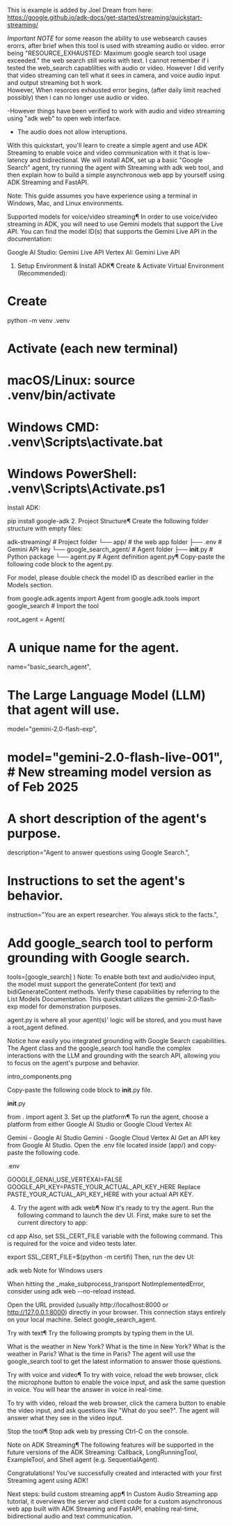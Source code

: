 This is example is added by Joel Dream from here:  https://google.github.io/adk-docs/get-started/streaming/quickstart-streaming/

*Important NOTE*  for some reason the ability to use websearch causes erorrs,  after brief when this tool is used with streaming audio or video.  error being "RESOURCE_EXHAUSTED: Maximum google search tool usage exceeded."  the web search  still works with text.   I cannot remember if i tested the web_search capablilties with audio or video.   However I did verify that video streaming can tell what it sees in camera, and voice audio input and output streaming bot h work.   
However, When resorces exhausted error begins, (after daily limit reached possibly) then i can no longer use audio or video.   

-However things have been verified to work with audio and video streaming using "adk web" to open web interface.
- The audio does not allow interuptions.    


With this quickstart, you'll learn to create a simple agent and use ADK Streaming to enable voice and video communication with it that is low-latency and bidirectional. We will install ADK, set up a basic "Google Search" agent, try running the agent with Streaming with adk web tool, and then explain how to build a simple asynchronous web app by yourself using ADK Streaming and FastAPI.

Note: This guide assumes you have experience using a terminal in Windows, Mac, and Linux environments.

Supported models for voice/video streaming¶
In order to use voice/video streaming in ADK, you will need to use Gemini models that support the Live API. You can find the model ID(s) that supports the Gemini Live API in the documentation:

Google AI Studio: Gemini Live API
Vertex AI: Gemini Live API
1. Setup Environment & Install ADK¶
Create & Activate Virtual Environment (Recommended):


# Create
python -m venv .venv
# Activate (each new terminal)
# macOS/Linux: source .venv/bin/activate
# Windows CMD: .venv\Scripts\activate.bat
# Windows PowerShell: .venv\Scripts\Activate.ps1
Install ADK:


pip install google-adk
2. Project Structure¶
Create the following folder structure with empty files:


adk-streaming/  # Project folder
└── app/ # the web app folder
    ├── .env # Gemini API key
    └── google_search_agent/ # Agent folder
        ├── __init__.py # Python package
        └── agent.py # Agent definition
agent.py¶
Copy-paste the following code block to the agent.py.

For model, please double check the model ID as described earlier in the Models section.


from google.adk.agents import Agent
from google.adk.tools import google_search  # Import the tool

root_agent = Agent(
   # A unique name for the agent.
   name="basic_search_agent",
   # The Large Language Model (LLM) that agent will use.
   model="gemini-2.0-flash-exp",
   # model="gemini-2.0-flash-live-001",  # New streaming model version as of Feb 2025
   # A short description of the agent's purpose.
   description="Agent to answer questions using Google Search.",
   # Instructions to set the agent's behavior.
   instruction="You are an expert researcher. You always stick to the facts.",
   # Add google_search tool to perform grounding with Google search.
   tools=[google_search]
)
Note: To enable both text and audio/video input, the model must support the generateContent (for text) and bidiGenerateContent methods. Verify these capabilities by referring to the List Models Documentation. This quickstart utilizes the gemini-2.0-flash-exp model for demonstration purposes.

agent.py is where all your agent(s)' logic will be stored, and you must have a root_agent defined.

Notice how easily you integrated grounding with Google Search capabilities. The Agent class and the google_search tool handle the complex interactions with the LLM and grounding with the search API, allowing you to focus on the agent's purpose and behavior.

intro_components.png

Copy-paste the following code block to __init__.py file.

__init__.py

from . import agent
3. Set up the platform¶
To run the agent, choose a platform from either Google AI Studio or Google Cloud Vertex AI:


Gemini - Google AI Studio
Gemini - Google Cloud Vertex AI
Get an API key from Google AI Studio.
Open the .env file located inside (app/) and copy-paste the following code.

.env

GOOGLE_GENAI_USE_VERTEXAI=FALSE
GOOGLE_API_KEY=PASTE_YOUR_ACTUAL_API_KEY_HERE
Replace PASTE_YOUR_ACTUAL_API_KEY_HERE with your actual API KEY.


4. Try the agent with adk web¶
Now it's ready to try the agent. Run the following command to launch the dev UI. First, make sure to set the current directory to app:


cd app
Also, set SSL_CERT_FILE variable with the following command. This is required for the voice and video tests later.


export SSL_CERT_FILE=$(python -m certifi)
Then, run the dev UI:


adk web
Note for Windows users

When hitting the _make_subprocess_transport NotImplementedError, consider using adk web --no-reload instead.

Open the URL provided (usually http://localhost:8000 or http://127.0.0.1:8000) directly in your browser. This connection stays entirely on your local machine. Select google_search_agent.

Try with text¶
Try the following prompts by typing them in the UI.

What is the weather in New York?
What is the time in New York?
What is the weather in Paris?
What is the time in Paris?
The agent will use the google_search tool to get the latest information to answer those questions.

Try with voice and video¶
To try with voice, reload the web browser, click the microphone button to enable the voice input, and ask the same question in voice. You will hear the answer in voice in real-time.

To try with video, reload the web browser, click the camera button to enable the video input, and ask questions like "What do you see?". The agent will answer what they see in the video input.

Stop the tool¶
Stop adk web by pressing Ctrl-C on the console.

Note on ADK Streaming¶
The following features will be supported in the future versions of the ADK Streaming: Callback, LongRunningTool, ExampleTool, and Shell agent (e.g. SequentialAgent).

Congratulations! You've successfully created and interacted with your first Streaming agent using ADK!

Next steps: build custom streaming app¶
In Custom Audio Streaming app tutorial, it overviews the server and client code for a custom asynchronous web app built with ADK Streaming and FastAPI, enabling real-time, bidirectional audio and text communication.